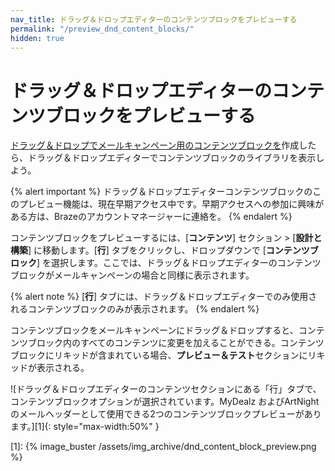 ```yaml
---
nav_title: ドラッグ＆ドロップエディターのコンテンツブロックをプレビューする
permalink: "/preview_dnd_content_blocks/"
hidden: true
---
```


# ドラッグ＆ドロップエディターのコンテンツブロックをプレビューする

[ドラッグ＆ドロップでメールキャンペーン用のコンテンツブロックを]({{site.baseurl}}/user_guide/message_building_by_channel/email/drag_and_drop/dnd_content_blocks/)作成したら、ドラッグ＆ドロップエディターでコンテンツブロックのライブラリを表示しよう。

{% alert important %}
ドラッグ＆ドロップエディターコンテンツブロックのこのプレビュー機能は、現在早期アクセス中です。早期アクセスへの参加に興味がある方は、Brazeのアカウントマネージャーに連絡を。
{% endalert %}

コンテンツブロックをプレビューするには、\[**コンテンツ**] セクション > \[**設計と構築**] に移動します。\[**行**] タブをクリックし、ドロップダウンで \[**コンテンツブロック**] を選択します。ここでは、ドラッグ＆ドロップエディターのコンテンツブロックがメールキャンペーンの場合と同様に表示されます。 

{% alert note %}
\[**行**] タブには、ドラッグ＆ドロップエディターでのみ使用されるコンテンツブロックのみが表示されます。
{% endalert %}

コンテンツブロックをメールキャンペーンにドラッグ＆ドロップすると、コンテンツブロック内のすべてのコンテンツに変更を加えることができる。コンテンツブロックにリキッドが含まれている場合、**プレビュー＆テスト**セクションにリキッドが表示される。

![ドラッグ＆ドロップエディターのコンテンツセクションにある「行」タブで、コンテンツブロックオプションが選択されています。MyDealz およびArtNight のメールヘッダーとして使用できる2つのコンテンツブロックプレビューがあります。][1]{: style="max-width:50%" }


[1]: {% image_buster /assets/img_archive/dnd_content_block_preview.png %} 
